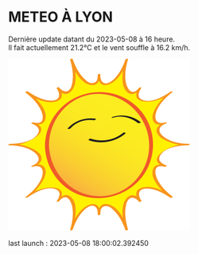 # METEO À LYON

Dernière update datant du 2023-05-08 à 16 heure.  
Il fait actuellement 21.2°C et le vent souffle à 16.2 km/h.      

![](./.github/sun.png)

last launch : 2023-05-08 18:00:02.392450
